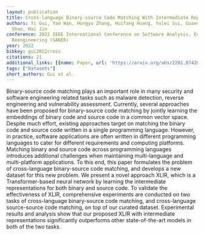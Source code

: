```yaml
---
layout: publication
title: Cross-language Binary-source Code Matching With Intermediate Representations
authors: Yi Gui, Yao Wan, Hongyu Zhang, Huifang Huang, Yulei Sui, Guandong Xu, Zhiyuan
  Shao, Hai Jin
conference: 2022 IEEE International Conference on Software Analysis, Evolution and
  Reengineering (SANER)
year: 2022
bibkey: gui2022cross
citations: 21
additional_links: [{name: Paper, url: 'https://arxiv.org/abs/2201.07420'}]
tags: ["Datasets"]
short_authors: Gui et al.
---
```

Binary-source code matching plays an important role in many security and
software engineering related tasks such as malware detection, reverse
engineering and vulnerability assessment. Currently, several approaches have
been proposed for binary-source code matching by jointly learning the
embeddings of binary code and source code in a common vector space. Despite
much effort, existing approaches target on matching the binary code and source
code written in a single programming language. However, in practice, software
applications are often written in different programming languages to cater for
different requirements and computing platforms. Matching binary and source code
across programming languages introduces additional challenges when maintaining
multi-language and multi-platform applications. To this end, this paper
formulates the problem of cross-language binary-source code matching, and
develops a new dataset for this new problem. We present a novel approach XLIR,
which is a Transformer-based neural network by learning the intermediate
representations for both binary and source code. To validate the effectiveness
of XLIR, comprehensive experiments are conducted on two tasks of cross-language
binary-source code matching, and cross-language source-source code matching, on
top of our curated dataset. Experimental results and analysis show that our
proposed XLIR with intermediate representations significantly outperforms other
state-of-the-art models in both of the two tasks.